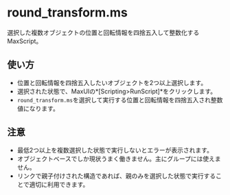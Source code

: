 # round_transform.ms
選択した複数オブジェクトの位置と回転情報を四捨五入して整数化するMaxScript。

## 使い方
- 位置と回転情報を四捨五入したいオブジェクトを2つ以上選択します。
- 選択された状態で、MaxUIの*[Scripting>RunScript]*をクリックします。
- `round_transform.ms`を選択して実行する位置と回転情報を四捨五入され整数値になります。

## 注意
- 最低2つ以上を複数選択した状態で実行しないとエラーが表示されます。
- オブジェクトベースでしか現状うまく働きません。主にグループには使えません。
- リンクで親子付けされた構造であれば、親のみを選択した状態で実行することで適切に利用できます。
